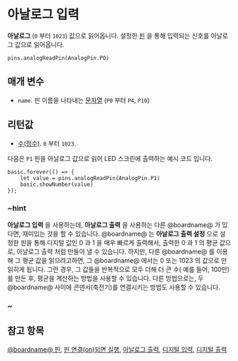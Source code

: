 # 아날로그 입력

**아날로그** (`0` 부터 `1023`) 값으로 읽어옵니다. 설정한 [핀](/device/pins) 을 통해 입력되는 신호를 아날로그 값으로 읽어옵니다.

```sig
pins.analogReadPin(AnalogPin.P0)
```

## 매개 변수

* `name`. 핀 이름을 나타내는 [문자열](/types/string) (`P0` 부터 `P4`, `P10`)

## 리턴값

* [수(정수)](/types/number). `0` 부터 `1023`.

다음은 `P1` 핀을 아날로그 값으로 읽어 LED 스크린에 출력하는 예시 코드 입니다.

```blocks
basic.forever(() => {
    let value = pins.analogReadPin(AnalogPin.P1)
    basic.showNumber(value)
});
```

### ~hint

**아날로그 입력** 을 사용하는데, **아날로그 출력** 을 사용하는 다른 @boardname@ 가 있다면, 재미있는 것을 할 수 있습니다. @boardname@ 는 **아날로그 출력 설정** 으로 설정한 핀을 통해 디지털 값인 0 과 1 을 매우 빠르게 출력해서, 출력한 0 과 1 의 평균 값으로, 아날로그 출력 처럼 만들어 낼 수 있습니다. 하지만, 다른 @boardname@ 를 이용해 그 평균 값을 읽으려고하면, 그 @boardname@ 에서는 0 또는 1023 의 값으로 만 읽히게 됩니다. 그런 경우, 그 값들을 반복적으로 모두 더해 더 큰 수( 예를 들어, 100만)를 만든 후, 평균을 계산하는 방법을 사용할 수 있습니다. 다른 방법으로는, 두 @boardname@ 사이에 콘덴서(축전기)를 연결시키는 방법도 사용할 수 있습니다.

### ~

## 참고 항목

[@boardname@ 핀](/device/pins), [핀 연결(on)되면 실행](/reference/input/on-pin-pressed), [아날로그 출력](/reference/pins/analog-write-pin), [디지털 입력](/reference/pins/digital-read-pin), [디지털 출력](/reference/pins/digital-write-pin)